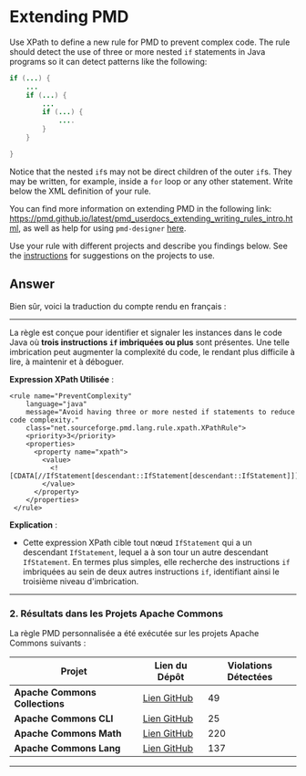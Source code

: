 # Extending PMD

Use XPath to define a new rule for PMD to prevent complex code. The rule should detect the use of three or more nested `if` statements in Java programs so it can detect patterns like the following:

```Java
if (...) {
    ...
    if (...) {
        ...
        if (...) {
            ....
        }
    }

}
```
Notice that the nested `if`s may not be direct children of the outer `if`s. They may be written, for example, inside a `for` loop or any other statement.
Write below the XML definition of your rule.

You can find more information on extending PMD in the following link: https://pmd.github.io/latest/pmd_userdocs_extending_writing_rules_intro.html, as well as help for using `pmd-designer` [here](https://github.com/selabs-ur1/VV-ISTIC-TP2/blob/master/exercises/designer-help.md).

Use your rule with different projects and describe you findings below. See the [instructions](../sujet.md) for suggestions on the projects to use.

## Answer

Bien sûr, voici la traduction du compte rendu en français :

---

La règle est conçue pour identifier et signaler les instances dans le code Java où **trois instructions `if` imbriquées ou plus** sont présentes. Une telle imbrication peut augmenter la complexité du code, le rendant plus difficile à lire, à maintenir et à déboguer.

**Expression XPath Utilisée** :
```xpath
<rule name="PreventComplexity"
    language="java"
    message="Avoid having three or more nested if statements to reduce code complexity."
    class="net.sourceforge.pmd.lang.rule.xpath.XPathRule">
    <priority>3</priority>
    <properties>
      <property name="xpath">
        <value>
          <![CDATA[//IfStatement[descendant::IfStatement[descendant::IfStatement]]]]>
        </value>
      </property>
    </properties>
 </rule>
```
**Explication** :
- Cette expression XPath cible tout nœud `IfStatement` qui a un descendant `IfStatement`, lequel a à son tour un autre descendant `IfStatement`. En termes plus simples, elle recherche des instructions `if` imbriquées au sein de deux autres instructions `if`, identifiant ainsi le troisième niveau d'imbrication.

---

### **2. Résultats dans les Projets Apache Commons**

La règle PMD personnalisée a été exécutée sur les projets Apache Commons suivants :

| **Projet**                      | **Lien du Dépôt**                                              | **Violations Détectées** |
|---------------------------------|----------------------------------------------------------------|--------------------------|
| **Apache Commons Collections**  | [Lien GitHub](https://github.com/apache/commons-collections)    | 49                       |
| **Apache Commons CLI**          | [Lien GitHub](https://github.com/apache/commons-cli)            | 25                       |
| **Apache Commons Math**         | [Lien GitHub](https://github.com/apache/commons-math)           | 220                      |
| **Apache Commons Lang**         | [Lien GitHub](https://github.com/apache/commons-lang)           | 137                      |

---